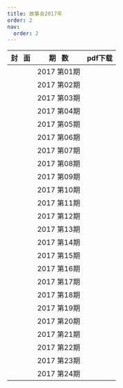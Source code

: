 ```yaml
---
title: 故事会2017年
order: 2
nav:
  order: 2
---
```

| 封   面 |  期   数  | pdf下载 |
| :-------: | :---------: | ------- |
|          | 2017 第01期 |         |
|          | 2017 第02期 |         |
|          | 2017 第03期 |         |
|          | 2017 第04期 |         |
|          | 2017 第05期 |         |
|          | 2017 第06期 |         |
|          | 2017 第07期 |         |
|          | 2017 第08期 |         |
|          | 2017 第09期 |         |
|          | 2017 第10期 |         |
|          | 2017 第11期 |         |
|          | 2017 第12期 |         |
|          | 2017 第13期 |         |
|          | 2017 第14期 |         |
|          | 2017 第15期 |         |
|          | 2017 第16期 |         |
|          | 2017 第17期 |         |
|          | 2017 第18期 |         |
|          | 2017 第19期 |         |
|          | 2017 第20期 |         |
|          | 2017 第21期 |         |
|          | 2017 第22期 |         |
|          | 2017 第23期 |         |
|          | 2017 第24期 |         |

